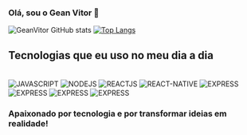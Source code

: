 ### Olá, sou o Gean Vitor 👋

![GeanVitor GitHub stats](https://github-readme-stats.vercel.app/api?username=GeanVitor&show_icons=true)
[![Top Langs](https://github-readme-stats.vercel.app/api/top-langs/?username=GeanVitor)](https://github.com/GeanVitor/github-readme-stats&theme=dracula)

## Tecnologias que eu uso no meu dia a dia
<div style="display: inline_block"><br/>
<img align="center" alt="JAVASCRIPT" src="https://img.shields.io/badge/JavaScript-323330?style=for-the-badge&logo=javascript&logoColor=F7DF1E"/>
<img align="center" alt="NODEJS" src="https://img.shields.io/badge/Node.js-43853D?style=for-the-badge&logo=node.js&logoColor=white"/>
<img align="center" alt="REACTJS" src="https://img.shields.io/badge/React-20232A?style=for-the-badge&logo=react&logoColor=61DAFB"/>
<img align="center" alt="REACT-NATIVE" src="https://img.shields.io/badge/React_Native-20232A?style=for-the-badge&logo=react&logoColor=61DAFB"/>
<img align="center" alt="EXPRESS" src="https://img.shields.io/badge/Express.js-404D59?style=for-the-badge"/>
<img align="center" alt="EXPRESS" src="https://img.shields.io/badge/C%23-239120?style=for-the-badge&logo=c-sharp&logoColor=white"/>
<img align="center" alt="EXPRESS" src="https://img.shields.io/badge/Bootstrap-563D7C?style=for-the-badge&logo=bootstrap&logoColor=white"/>
<img align="center" alt="EXPRESS" src="https://img.shields.io/badge/MongoDB-4EA94B?style=for-the-badge&logo=mongodb&logoColor=white"/>
</div>

### Apaixonado por tecnologia e por transformar ideias em realidade!
